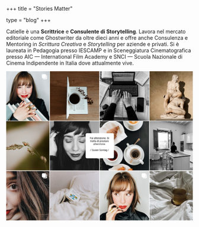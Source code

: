 +++
title = "Stories Matter"

type = "blog"
+++


Catielle è una **Scrittrice** e **Consulente di Storytelling**. Lavora nel mercato editoriale come Ghostwriter da oltre dieci anni e offre anche Consulenza e Mentoring in *Scrittura Creativa* e *Storytelling* per aziende e privati. 
Si è laureata in Pedagogia presso IESCAMP e in Sceneggiatura Cinematografica presso AIC — International Film Academy e SNCI — Scuola Nazionale di Cinema Indipendente in Italia dove attualmente vive.


![](/img/catielleita.jpg)
